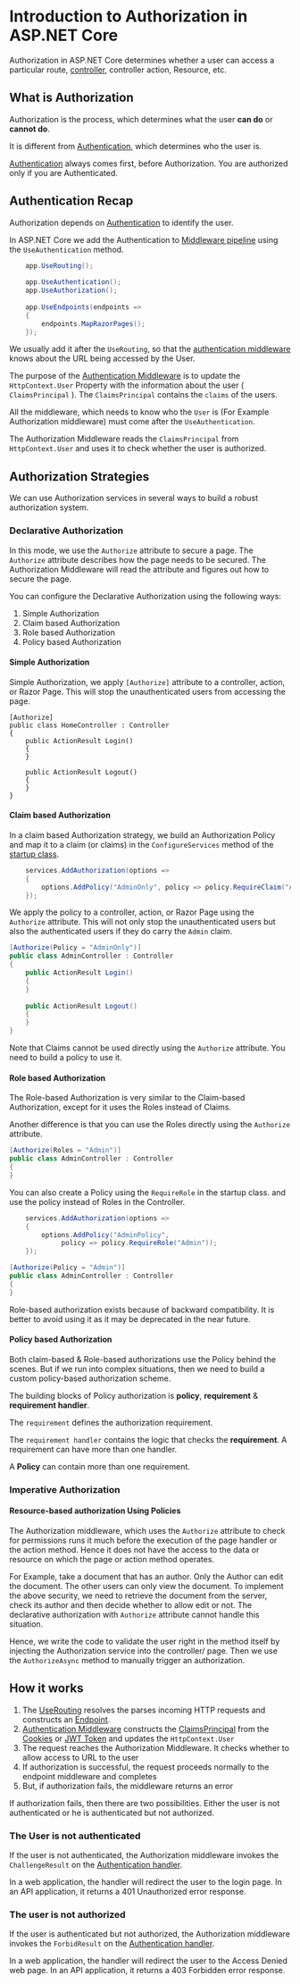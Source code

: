 # Introduction to Authorization in ASP.NET Core

Authorization in ASP.NET Core determines whether a user can access a particular route, [controller](https://www.tektutorialshub.com/asp-net-core/asp-net-core-controllers/), controller action, Resource, etc.



## What is Authorization

Authorization is the process, which determines what the user **can do** or **cannot do**.

It is different from [Authentication](https://www.tektutorialshub.com/asp-net-core/authentication-in-asp-net-core/), which determines who the user is.

[Authentication](https://www.tektutorialshub.com/asp-net-core/authentication-in-asp-net-core/) always comes first, before Authorization. You are authorized only if you are Authenticated.



## Authentication Recap

Authorization depends on [Authentication](https://www.tektutorialshub.com/asp-net-core/authentication-in-asp-net-core/) to identify the user.

In ASP.NET Core we add the Authentication to [Middleware pipeline](https://www.tektutorialshub.com/asp-net-core/asp-net-core-middleware-request-pipeline/) using the `UseAuthentication` method.

```c#
    app.UseRouting();
 
    app.UseAuthentication();
    app.UseAuthorization();
 
    app.UseEndpoints(endpoints =>
    {
        endpoints.MapRazorPages();
    });
```

We usually add it after the `UseRouting`, so that the [authentication middleware](https://www.tektutorialshub.com/asp-net-core/authentication-in-asp-net-core/#authentication-basics) knows about the URL being accessed by the User.

The purpose of the [Authentication Middleware](https://www.tektutorialshub.com/asp-net-core/authentication-in-asp-net-core/#authentication-middleware) is to update the `HttpContext.User` Property with the information about the user ( `ClaimsPrincipal` ). The `ClaimsPrincipal` contains the `claims` of the users.

All the middleware, which needs to know who the `User` is (For Example Authorization middleware) must come after the `UseAuthentication`.

The Authorization Middleware reads the `ClaimsPrincipal` from `HttpContext.User` and uses it to check whether the user is authorized.



## Authorization Strategies

We can use Authorization services in several ways to build a robust authorization system.

### Declarative Authorization

In this mode, we use the `Authorize` attribute to secure a page. The `Authorize` attribute describes how the page needs to be secured. The Authorization Middleware will read the attribute and figures out how to secure the page.

You can configure the Declarative Authorization using the following ways:

1. Simple Authorization
2. Claim based Authorization
3. Role based Authorization
4. Policy based Authorization



#### Simple Authorization

Simple Authorization, we apply `[Authorize]` attribute to a controller, action, or Razor Page. This will stop the unauthenticated users from accessing the page.

```
[Authorize]
public class HomeController : Controller
{
    public ActionResult Login()
    {
    }
 
    public ActionResult Logout()
    {
    }
}
```



#### Claim based Authorization

In a claim based Authorization strategy, we build an Authorization Policy and map it to a claim (or claims) in the `ConfigureServices` method of the [startup class](https://www.tektutorialshub.com/asp-net-core/asp-net-core-startup-class/).

```c#
    services.AddAuthorization(options =>
    {
        options.AddPolicy("AdminOnly", policy => policy.RequireClaim("Admin"));
    });
```

We apply the policy to a controller, action, or Razor Page using the `Authorize` attribute. This will not only stop the unauthenticated users but also the authenticated users if they do carry the `Admin` claim.

```c#
[Authorize(Policy = "AdminOnly")]
public class AdminController : Controller
{
    public ActionResult Login()
    {
    }
 
    public ActionResult Logout()
    {
    }
}
```

Note that Claims cannot be used directly using the `Authorize` attribute. You need to build a policy to use it.



#### Role based Authorization

The Role-based Authorization is very similar to the Claim-based Authorization, except for it uses the Roles instead of Claims.

Another difference is that you can use the Roles directly using the `Authorize` attribute.

```c#
[Authorize(Roles = "Admin")]
public class AdminController : Controller
{
}
```

You can also create a Policy using the `RequireRole` in the startup class. and use the policy instead of Roles in the Controller.

```c#
    services.AddAuthorization(options =>
    {
        options.AddPolicy("AdminPolicy",
             policy => policy.RequireRole("Admin"));
    });
```

```c#
[Authorize(Policy = "Admin")]
public class AdminController : Controller
{
}
```

Role-based authorization exists because of backward compatibility. It is better to avoid using it as it may be deprecated in the near future.



#### Policy based Authorization

Both claim-based & Role-based authorizations use the Policy behind the scenes. But if we run into complex situations, then we need to build a custom policy-based authorization scheme.

The building blocks of Policy authorization is **policy**, **requirement** & **requirement handler**.

The `requirement` defines the authorization requirement.

The `requirement handler` contains the logic that checks the **requirement**. A requirement can have more than one handler.

A **Policy** can contain more than one requirement.



### Imperative Authorization

#### Resource-based authorization Using Policies

The Authorization middleware, which uses the `Authorize` attribute to check for permissions runs it much before the execution of the page handler or the action method. Hence it does not have the access to the data or resource on which the page or action method operates. 

For Example, take a document that has an author. Only the Author can edit the document. The other users can only view the document. To implement the above security, we need to retrieve the document from the server, check its author and then decide whether to allow edit or not. The declarative authorization with `Authorize` attribute cannot handle this situation.

Hence, we write the code to validate the user right in the method itself by injecting the Authorization service into the controller/ page. Then we use the `AuthorizeAsync` method to manually trigger an authorization.



## How it works

1. The [UseRouting](https://www.tektutorialshub.com/asp-net-core/asp-net-core-endpoint-routing/) resolves the parses incoming HTTP requests and constructs an [Endpoint](https://www.tektutorialshub.com/asp-net-core/asp-net-core-endpoint-routing/#what-is-an-endpoint).
2. [Authentication Middleware](https://www.tektutorialshub.com/asp-net-core/authentication-in-asp-net-core/#authentication-middleware) constructs the [ClaimsPrincipal](https://www.tektutorialshub.com/asp-net-core/authentication-in-asp-net-core/#claimsprincipal) from the [Cookies](https://www.tektutorialshub.com/asp-net-core/user-registration-login-using-cookie-authentication-asp-net-core/) or [JWT Token](https://www.tektutorialshub.com/asp-net-core/jwt-authentication-in-asp-net-core/) and updates the `HttpContext.User`
3. The request reaches the Authorization Middleware. It checks whether to allow access to URL to the user
4. If authorization is successful, the request proceeds normally to the endpoint middleware and completes
5. But, if authorization fails, the middleware returns an error

If authorization fails, then there are two possibilities. Either the user is not authenticated or he is authenticated but not authorized.



### The User is not authenticated

If the user is not authenticated, the Authorization middleware invokes the `ChallengeResult` on the [Authentication handler](https://www.tektutorialshub.com/asp-net-core/authentication-in-asp-net-core/#authentication-handlers).

In a web application, the handler will redirect the user to the login page. In an API application, it returns a 401 Unauthorized error response.



### The user is not authorized

If the user is authenticated but not authorized, the Authorization middleware invokes the `ForbidResult` on the [Authentication handler](https://www.tektutorialshub.com/asp-net-core/authentication-in-asp-net-core/#authentication-handlers).

In a web application, the handler will redirect the user to the Access Denied web page. In an API application, it returns a 403 Forbidden error response.